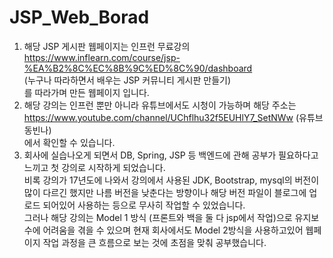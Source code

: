 # JSP_Web_Borad

1. 해당 JSP 게시판 웹페이지는 인프런 무료강의
<br> https://www.inflearn.com/course/jsp-%EA%B2%8C%EC%8B%9C%ED%8C%90/dashboard
<br> (누구나 따라하면서 배우는 JSP 커뮤니티 게시판 만들기)
<br> 를 따라가며 만든 웹페이지 입니다.
2. 해당 강의는 인프런 뿐만 아니라 유튜브에서도 시청이 가능하며 해당 주소는
<br> https://www.youtube.com/channel/UChflhu32f5EUHlY7_SetNWw (유튜브 동빈나)
<br> 에서 확인할 수 있습니다.
3. 회사에 실습나오게 되면서 DB, Spring, JSP 등 백엔드에 관해 공부가 필요하다고 느끼고 첫 강의로 시작하게 되었습니다.
<br> 비록 강의가 17년도에 나와서 강의에서 사용된 JDK, Bootstrap, mysql의 버전이 많이 다르긴 했지만 나름 버전을 낮춘다는 방향이나 해당 버전 파일이 
블로그에 업로드 되어있어 사용하는 등으로 무사히 작업할 수 있었습니다.
<br> 그러나 해당 강의는 Model 1 방식 (프론트와 백을 둘 다 jsp에서 작업)으로 유지보수에 어려움을 겪을 수 있으며 현재 회사에서도 Model 2방식을 사용하고있어 
웹페이지 작업 과정을 큰 흐름으로 보는 것에 초점을 맞춰 공부했습니다. 
